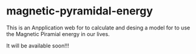 # magnetic-pyramidal-energy
This is an Anpplication web for to calculate and desing a model for to use the Magnetic Piramial energy in our lives.

It will be available soon!!!
